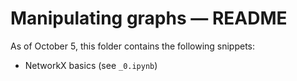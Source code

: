 # Manipulating graphs ― README

As of October 5, this folder contains the following snippets:

- NetworkX basics (see `_0.ipynb`)
